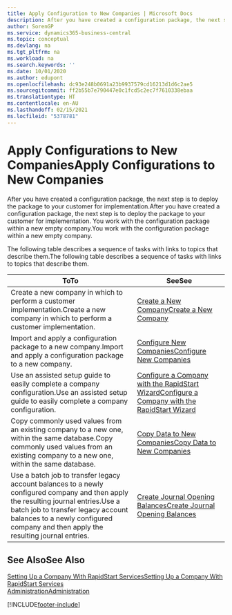 ```yaml
---
title: Apply Configuration to New Companies | Microsoft Docs
description: After you have created a configuration package, the next step is to deploy the package to your customer for implementation. You use the configuration with a new empty company.
author: SorenGP
ms.service: dynamics365-business-central
ms.topic: conceptual
ms.devlang: na
ms.tgt_pltfrm: na
ms.workload: na
ms.search.keywords: ''
ms.date: 10/01/2020
ms.author: edupont
ms.openlocfilehash: dc93e248b0691a23b9937579cd16213d1d6c2ae5
ms.sourcegitcommit: ff2b55b7e790447e0c1fcd5c2ec7f7610338ebaa
ms.translationtype: HT
ms.contentlocale: en-AU
ms.lasthandoff: 02/15/2021
ms.locfileid: "5378781"
---
```

# <a name="apply-configurations-to-new-companies"></a><span data-ttu-id="12a6e-104">Apply Configurations to New Companies</span><span class="sxs-lookup"><span data-stu-id="12a6e-104">Apply Configurations to New Companies</span></span>
<span data-ttu-id="12a6e-105">After you have created a configuration package, the next step is to deploy the package to your customer for implementation.</span><span class="sxs-lookup"><span data-stu-id="12a6e-105">After you have created a configuration package, the next step is to deploy the package to your customer for implementation.</span></span> <span data-ttu-id="12a6e-106">You work with the configuration package within a new empty company.</span><span class="sxs-lookup"><span data-stu-id="12a6e-106">You work with the configuration package within a new empty company.</span></span>  

 <span data-ttu-id="12a6e-107">The following table describes a sequence of tasks with links to topics that describe them.</span><span class="sxs-lookup"><span data-stu-id="12a6e-107">The following table describes a sequence of tasks with links to topics that describe them.</span></span>

|<span data-ttu-id="12a6e-108">**To**</span><span class="sxs-lookup"><span data-stu-id="12a6e-108">**To**</span></span>|<span data-ttu-id="12a6e-109">**See**</span><span class="sxs-lookup"><span data-stu-id="12a6e-109">**See**</span></span>|  
|------------|-------------|  
|<span data-ttu-id="12a6e-110">Create a new company in which to perform a customer implementation.</span><span class="sxs-lookup"><span data-stu-id="12a6e-110">Create a new company in which to perform a customer implementation.</span></span>|[<span data-ttu-id="12a6e-111">Create a New Company</span><span class="sxs-lookup"><span data-stu-id="12a6e-111">Create a New Company</span></span>](admin-how-to-create-a-new-company.md)|  
|<span data-ttu-id="12a6e-112">Import and apply a configuration package to a new company.</span><span class="sxs-lookup"><span data-stu-id="12a6e-112">Import and apply a configuration package to a new company.</span></span>|[<span data-ttu-id="12a6e-113">Configure New Companies</span><span class="sxs-lookup"><span data-stu-id="12a6e-113">Configure New Companies</span></span>](admin-how-to-configure-new-companies.md)|  
|<span data-ttu-id="12a6e-114">Use an assisted setup guide to easily complete a company configuration.</span><span class="sxs-lookup"><span data-stu-id="12a6e-114">Use an assisted setup guide to easily complete a company configuration.</span></span>|[<span data-ttu-id="12a6e-115">Configure a Company with the RapidStart Wizard</span><span class="sxs-lookup"><span data-stu-id="12a6e-115">Configure a Company with the RapidStart Wizard</span></span>](admin-how-to-configure-a-company-with-the-rapidstart-wizard.md)|
|<span data-ttu-id="12a6e-116">Copy commonly used values from an existing company to a new one, within the same database.</span><span class="sxs-lookup"><span data-stu-id="12a6e-116">Copy commonly used values from an existing company to a new one, within the same database.</span></span>|[<span data-ttu-id="12a6e-117">Copy Data to New Companies</span><span class="sxs-lookup"><span data-stu-id="12a6e-117">Copy Data to New Companies</span></span>](admin-how-to-copy-data-to-new-companies.md)|  
|<span data-ttu-id="12a6e-118">Use a batch job to transfer legacy account balances to a newly configured company and then apply the resulting journal entries.</span><span class="sxs-lookup"><span data-stu-id="12a6e-118">Use a batch job to transfer legacy account balances to a newly configured company and then apply the resulting journal entries.</span></span>|[<span data-ttu-id="12a6e-119">Create Journal Opening Balances</span><span class="sxs-lookup"><span data-stu-id="12a6e-119">Create Journal Opening Balances</span></span>](admin-how-to-create-journal-opening-balances.md)|  

## <a name="see-also"></a><span data-ttu-id="12a6e-120">See Also</span><span class="sxs-lookup"><span data-stu-id="12a6e-120">See Also</span></span>  
[<span data-ttu-id="12a6e-121">Setting Up a Company With RapidStart Services</span><span class="sxs-lookup"><span data-stu-id="12a6e-121">Setting Up a Company With RapidStart Services</span></span>](admin-set-up-a-company-with-rapidstart.md)  
[<span data-ttu-id="12a6e-122">Administration</span><span class="sxs-lookup"><span data-stu-id="12a6e-122">Administration</span></span>](admin-setup-and-administration.md)


[!INCLUDE[footer-include](includes/footer-banner.md)]